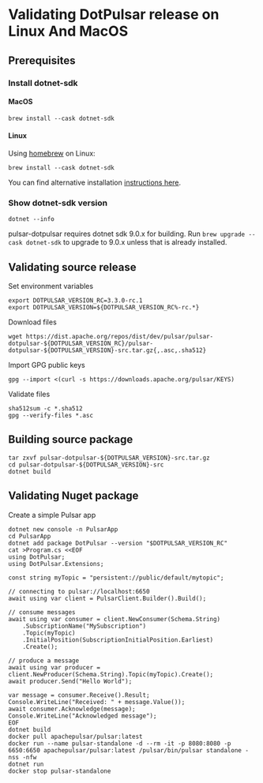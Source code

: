﻿# Validating DotPulsar release on Linux And MacOS

## Prerequisites

### Install dotnet-sdk

#### MacOS

```shell
brew install --cask dotnet-sdk
```

#### Linux

Using [homebrew](https://brew.sh/) on Linux:

```shell
brew install --cask dotnet-sdk
```

You can find alternative installation [instructions here](https://learn.microsoft.com/en-us/dotnet/core/install/linux?WT.mc_id=dotnet-35129-website).

### Show dotnet-sdk version

```
dotnet --info
```

pulsar-dotpulsar requires dotnet sdk 9.0.x for building. Run `brew upgrade --cask dotnet-sdk` to upgrade to 9.0.x unless that is already installed.


## Validating source release

Set environment variables
```shell
export DOTPULSAR_VERSION_RC=3.3.0-rc.1
export DOTPULSAR_VERSION=${DOTPULSAR_VERSION_RC%-rc.*}
```

Download files
```shell
wget https://dist.apache.org/repos/dist/dev/pulsar/pulsar-dotpulsar-${DOTPULSAR_VERSION_RC}/pulsar-dotpulsar-${DOTPULSAR_VERSION}-src.tar.gz{,.asc,.sha512}
```

Import GPG public keys
```shell
gpg --import <(curl -s https://downloads.apache.org/pulsar/KEYS)
```

Validate files
```shell
sha512sum -c *.sha512
gpg --verify-files *.asc
```

## Building source package

```shell
tar zxvf pulsar-dotpulsar-${DOTPULSAR_VERSION}-src.tar.gz
cd pulsar-dotpulsar-${DOTPULSAR_VERSION}-src
dotnet build
```

## Validating Nuget package

Create a simple Pulsar app
```shell
dotnet new console -n PulsarApp
cd PulsarApp
dotnet add package DotPulsar --version "$DOTPULSAR_VERSION_RC"
cat >Program.cs <<EOF
using DotPulsar;
using DotPulsar.Extensions;

const string myTopic = "persistent://public/default/mytopic";

// connecting to pulsar://localhost:6650
await using var client = PulsarClient.Builder().Build();

// consume messages
await using var consumer = client.NewConsumer(Schema.String)
    .SubscriptionName("MySubscription")
    .Topic(myTopic)
    .InitialPosition(SubscriptionInitialPosition.Earliest)
    .Create();

// produce a message
await using var producer = client.NewProducer(Schema.String).Topic(myTopic).Create();
await producer.Send("Hello World");

var message = consumer.Receive().Result;
Console.WriteLine("Received: " + message.Value());
await consumer.Acknowledge(message);
Console.WriteLine("Acknowledged message");
EOF
dotnet build
docker pull apachepulsar/pulsar:latest
docker run --name pulsar-standalone -d --rm -it -p 8080:8080 -p 6650:6650 apachepulsar/pulsar:latest /pulsar/bin/pulsar standalone -nss -nfw
dotnet run
docker stop pulsar-standalone
```
